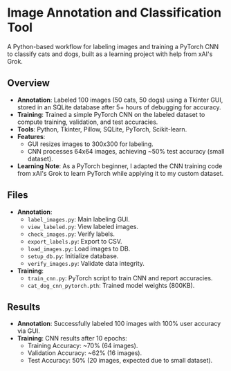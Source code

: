 # Image Annotation and Classification Tool
A Python-based workflow for labeling images and training a PyTorch CNN to classify cats and dogs, built as a learning project with help from xAI's Grok.

## Overview
- **Annotation**: Labeled 100 images (50 cats, 50 dogs) using a Tkinter GUI, stored in an SQLite database after 5+ hours of debugging for accuracy.
- **Training**: Trained a simple PyTorch CNN on the labeled dataset to compute training, validation, and test accuracies.
- **Tools**: Python, Tkinter, Pillow, SQLite, PyTorch, Scikit-learn.
- **Features**:
  - GUI resizes images to 300x300 for labeling.
  - CNN processes 64x64 images, achieving ~50% test accuracy (small dataset).
- **Learning Note**: As a PyTorch beginner, I adapted the CNN training code from xAI's Grok to learn PyTorch while applying it to my custom dataset.

## Files
- **Annotation**:
  - `label_images.py`: Main labeling GUI.
  - `view_labeled.py`: View labeled images.
  - `check_images.py`: Verify labels.
  - `export_labels.py`: Export to CSV.
  - `load_images.py`: Load images to DB.
  - `setup_db.py`: Initialize database.
  - `verify_images.py`: Validate data integrity.
- **Training**:
  - `train_cnn.py`: PyTorch script to train CNN and report accuracies.
  - `cat_dog_cnn_pytorch.pth`: Trained model weights (800KB).

## Results
- **Annotation**: Successfully labeled 100 images with 100% user accuracy via GUI.
- **Training**: CNN results after 10 epochs:
  - Training Accuracy: ~70% (64 images).
  - Validation Accuracy: ~62% (16 images).
  - Test Accuracy: 50% (20 images, expected due to small dataset).
